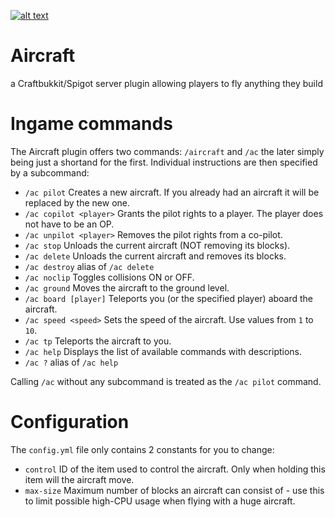 [![alt text](https://i.creativecommons.org/l/by-nc-sa/4.0/88x31.png "CC BY-NC-SA 4.0")](https://creativecommons.org/licenses/by-nc-sa/4.0/)

# Aircraft
a Craftbukkit/Spigot server plugin allowing players to fly anything they build

# Ingame commands
The Aircraft plugin offers two commands: `/aircraft` and `/ac` the later simply being just a shortand for the first. Individual instructions are then specified by a subcommand:

- `/ac pilot` Creates a new aircraft. If you already had an aircraft it will be replaced by the new one.
- `/ac copilot <player>` Grants the pilot rights to a player. The player does not have to be an OP.
- `/ac unpilot <player>` Removes the pilot rights from a co-pilot.
- `/ac stop` Unloads the current aircraft (NOT removing its blocks).
- `/ac delete` Unloads the current aircraft and removes its blocks.
- `/ac destroy` alias of `/ac delete`
- `/ac noclip` Toggles collisions ON or OFF.
- `/ac ground` Moves the aircraft to the ground level.
- `/ac board [player]` Teleports you (or the specified player) aboard the aircraft.
- `/ac speed <speed>` Sets the speed of the aircraft. Use values from `1` to `10`.
- `/ac tp` Teleports the aircraft to you.
- `/ac help` Displays the list of available commands with descriptions.
- `/ac ?` alias of `/ac help`

Calling `/ac` without any subcommand is treated as the `/ac pilot` command.

# Configuration
The `config.yml` file only contains 2 constants for you to change:

- `control` ID of the item used to control the aircraft. Only when holding this item will the aircraft move.
- `max-size` Maximum number of blocks an aircraft can consist of - use this to limit possible high-CPU usage when flying with a huge aircraft. 
